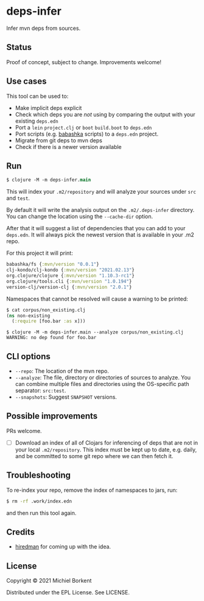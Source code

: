 # deps-infer

Infer mvn deps from sources.

## Status

Proof of concept, subject to change. Improvements welcome!

## Use cases

This tool can be used to:

- Make implicit deps explicit
- Check which deps you are _not_ using by comparing the output with your existing `deps.edn`
- Port a `lein` `project.clj` or `boot` `build.boot` to `deps.edn`
- Port scripts (e.g. [babashka](https://github.com/babashka/babashka)
scripts) to a `deps.edn` project.
- Migrate from git deps to mvn deps
- Check if there is a newer version available

## Run

``` clojure
$ clojure -M -m deps-infer.main
```

This will index your `.m2/repository` and will analyze your sources under `src`
and `test`.

By default it will write the analysis output on the `.m2/.deps-infer`
directory. You can change the location using the `--cache-dir` option.

After that it will suggest a list of dependencies that you can add to your
`deps.edn`. It will always pick the newest version that is available in your .m2
repo.

For this project it will print:

``` clojure
babashka/fs {:mvn/version "0.0.1"}
clj-kondo/clj-kondo {:mvn/version "2021.02.13"}
org.clojure/clojure {:mvn/version "1.10.3-rc1"}
org.clojure/tools.cli {:mvn/version "1.0.194"}
version-clj/version-clj {:mvn/version "2.0.1"}
```

Namespaces that cannot be resolved will cause a warning to be printed:

``` clojure
$ cat corpus/non_existing.clj
(ns non-existing
  (:require [foo.bar :as x]))
```

```
$ clojure -M -m deps-infer.main --analyze corpus/non_existing.clj
WARNING: no dep found for foo.bar
```

## CLI options

- `--repo`: The location of the mvn repo.
- `--analyze`: The file, directory or directories of sources to analyze. You can
combine multiple files and directories using the OS-specific path separator:
`src:test`.
- `--snapshots`: Suggest `SNAPSHOT` versions.

## Possible improvements

PRs welcome.

- [ ] Download an index of all of Clojars for inferencing of deps that are not
      in your local `.m2/repository`. This index must be kept up to date,
      e.g. daily, and be committed to some git repo where we can then fetch it.

## Troubleshooting

To re-index your repo, remove the index of namespaces to jars, run:

``` bash
$ rm -rf .work/index.edn
```

and then run this tool again.

## Credits

- [hiredman](https://gist.github.com/hiredman/15186e238dc365fd72e2e09c3eb7561a)
for coming up with the idea.

## License

Copyright © 2021 Michiel Borkent

Distributed under the EPL License. See LICENSE.
